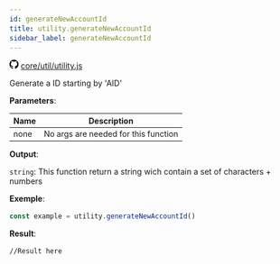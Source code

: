 ```yaml
---
id: generateNewAccountId
title: utility.generateNewAccountId
sidebar_label: generateNewAccountId
---
```

![](/img/github.png) [core/util/utility.js](https://github.com/TrustedSourceLeaks/LeakedServer/blob/master/core/util/utility.js)

Generate a ID starting by 'AID'

**Parameters**:

Name  |   Description 
----------- |   -----------
none  |  No args are needed for this function


**Output**:

`string`: This function return a string wich contain a set of characters + numbers


**Exemple**:
```js
const example = utility.generateNewAccountId()
```

**Result**:
```
//Result here
```

